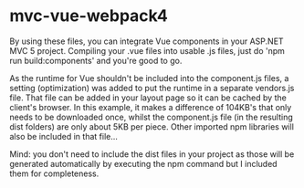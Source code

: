 # mvc-vue-webpack4

By using these files, you can integrate Vue components in your ASP.NET MVC 5 project. Compiling your .vue files into usable .js files, just do 'npm run build:components' and you're good to go.

As the runtime for Vue shouldn't be included into the component.js files, a setting (optimization) was added to put the runtime in a separate vendors.js file. That file can be added in your layout page so it can be cached by the client's browser. In this example, it makes a difference of 104KB's that only needs to be downloaded once, whilst the component.js file (in the resulting dist folders) are only about 5KB per piece. Other imported npm libraries will also be included in that file...

Mind: you don't need to include the dist files in your project as those will be generated automatically by executing the npm command but I included them for completeness.
